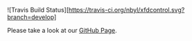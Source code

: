 ![Travis Build Status][https://travis-ci.org/nbyl/xfdcontrol.svg?branch=develop]

Please take a look at our [GitHub Page](http://nbyl.github.io/xfdcontrol/).
